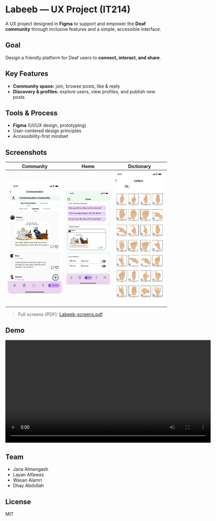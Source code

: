 # Labeeb — UX Project (IT214)
A UX project designed in **Figma** to support and empower the **Deaf community** through inclusive features and a simple, accessible interface.

##  Goal
Design a friendly platform for Deaf users to **connect, interact, and share**.

##  Key Features
- **Community space:** join, browse posts, like & reply  
- **Discovery & profiles:** explore users, view profiles, and publish new posts

##  Tools & Process
- **Figma** (UI/UX design, prototyping)
- User-centered design principles
- Accessibility-first mindset

##  Screenshots
| Community | Home | Dictionary |
|---|---|---|
| ![Community](design/Community.png) | ![Home](design/home.png) | ![Dictionary](design/Letters.png) |

> Full screens (PDF): [Labeeb-screens.pdf](design/Untitled.pdf)

##  Demo
<!-- سيظهر مشغل فيديو مباشر لو كان mp4 مرفوع وحجمه مناسب -->
<video src="video/Demo.mp4" controls width="640"></video>



##  Team
- Jana Almengash  
- Layan Alfawaz  
- Wasan Alamri  
- Dhay Abdullah

##  License
MIT

